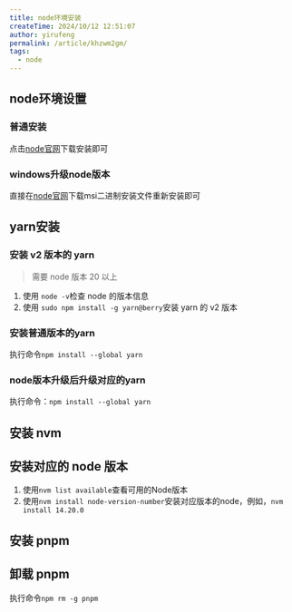 ```yaml
---
title: node环境安装
createTime: 2024/10/12 12:51:07
author: yirufeng
permalink: /article/khzwm2gm/
tags:
  - node
---
```


## node环境设置

### 普通安装
点击[node官网](https://nodejs.org/zh-cn/download/package-manager)下载安装即可

### windows升级node版本
直接在[node官网](https://nodejs.org/zh-cn/download/package-manager)下载msi二进制安装文件重新安装即可


## yarn安装
### 安装 v2 版本的 yarn
> 需要 node 版本 20 以上
1. 使用 `node -v`检查 node 的版本信息
2. 使用 `sudo npm install -g yarn@berry`安装 yarn 的 v2 版本

### 安装普通版本的yarn
执行命令`npm install --global yarn`


### node版本升级后升级对应的yarn
执行命令：`npm install --global yarn`

## 安装 nvm

## 安装对应的 node 版本
1. 使用`nvm list available`查看可用的Node版本
2. 使用`nvm install node-version-number`安装对应版本的node，例如，`nvm install 14.20.0`

## 安装 pnpm
## 卸载 pnpm
执行命令`npm rm -g pnpm`

<!-- more -->

